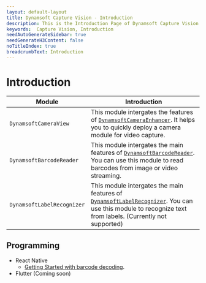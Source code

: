 ```yaml
---
layout: default-layout
title: Dynamsoft Capture Vision - Introduction
description: This is the Introduction Page of Dynamsoft Capture Vision.
keywords:  Capture Vision, Introduction
needAutoGenerateSidebar: true
needGenerateH3Content: false
noTitleIndex: true
breadcrumbText: Introduction
---
```


# Introduction

| Module | Introduction |
| ------ | ------------ |
| `DynamsoftCameraView` | This module intergates the features of <a href = "https://www.dynamsoft.com/camera-enhancer/docs/introduction/" target="_blank">`DynamsoftCameraEnhancer`</a>. It helps you to quickly deploy a camera module for video capture. |
| `DynamsoftBarcodeReader` | This module intergates the main features of <a href = "https://www.dynamsoft.com/barcode-reader/overview/" target="_blank">`DynamsoftBarcodeReader`</a>. You can use this module to read barcodes from image or video streaming. |
| `DynamsoftLabelRecognizer` | This module intergates the main features of <a href = "https://www.dynamsoft.com/label-recognition/overview/" target="_blank">`DynamsoftLabelRecognizer`</a>. You can use this module to recognize text from labels. (Currently not supported) |

## Programming

- React Native
  - [Getting Started with barcode decoding](programming/react-native/user-guide/barcode-reader.md).
- Flutter (Coming soon)
